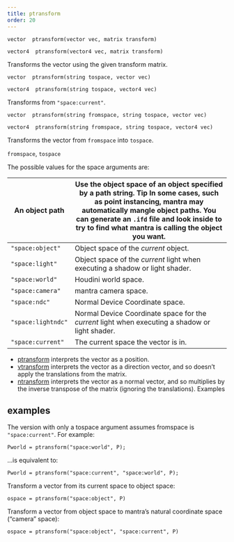 ```yaml
---
title: ptransform
order: 20
---
```

`vector  ptransform(vector vec, matrix transform)`

`vector4  ptransform(vector4 vec, matrix transform)`

Transforms the vector using the given transform matrix.

`vector  ptransform(string tospace, vector vec)`

`vector4  ptransform(string tospace, vector4 vec)`

Transforms from `"space:current"`.

`vector  ptransform(string fromspace, string tospace, vector vec)`

`vector4  ptransform(string fromspace, string tospace, vector4 vec)`

Transforms the vector from `fromspace` into `tospace`.

`fromspace`, `tospace`

The possible values for the space arguments are:

| An object path | Use the object space of an object specified by a path string.   Tip  In some cases, such as point instancing, mantra may  automatically mangle object paths. You can generate an `.ifd`  file and look inside to try to find what mantra is calling  the object you want. |
| --- | --- |
| `"space:object"` | Object space of the *current* object. |
| `"space:light"` | Object space of the *current* light when executing a shadow or light shader. |
| `"space:world"` | Houdini world space. |
| `"space:camera"` | mantra camera space. |
| `"space:ndc"` | Normal Device Coordinate space. |
| `"space:lightndc"` | Normal Device Coordinate space for the *current* light when executing a shadow or light shader. |
| `"space:current"` | The current space the vector is in. |

- [ptransform](ptransform.html "Transforms a vector from one space to another.") interprets the vector as a position.
- [vtransform](vtransform.html "Transforms a directional vector.") interprets the vector as a direction
  vector, and so doesn’t apply the translations from the matrix.
- [ntransform](ntransform.html "Transforms a normal vector.") interprets the vector as a normal vector,
  and so multiplies by the inverse transpose of the matrix (ignoring the
  translations).
  Examples

## examples

The version with only a tospace argument assumes fromspace is
`"space:current"`. For example:

```vex
Pworld = ptransform("space:world", P);

```

…is equivalent to:

```vex
Pworld = ptransform("space:current", "space:world", P);

```

Transform a vector from its current space to object space:

```vex
ospace = ptransform("space:object", P)

```

Transform a vector from object space to mantra’s natural coordinate
space (“camera” space):

```vex
ospace = ptransform("space:object", "space:current", P)

```
